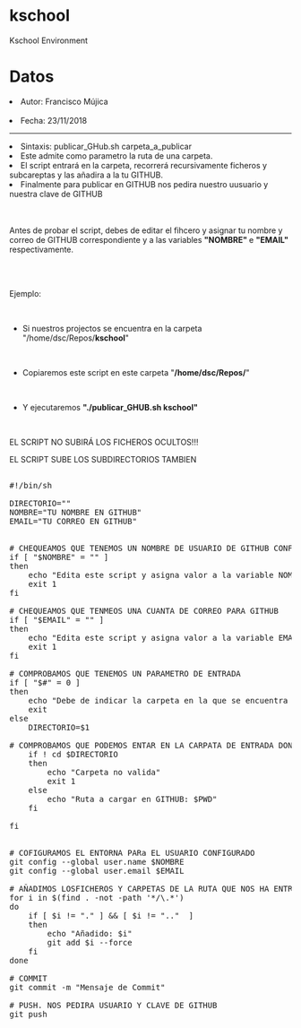 # kschool
Kschool Environment

# Datos

<li>Autor:	Francisco Mújica</li>
<br>
<li>Fecha:	23/11/2018</li>

<hr>

<li>Sintaxis:  publicar_GHub.sh carpeta_a_publicar

<li>Este admite como parametro la ruta de una carpeta.</li>

<li>El script entrará en la carpeta, recorrerá recursivamente ficheros y subcareptas y las añadira a la tu GITHUB.</li>

<li>Finalmente para publicar en GITHUB nos pedira nuestro uusuario y nuestra clave de GITHUB</li>

<br>
<br>

Antes de probar el script, debes de editar el fihcero y asignar tu nombre y correo de GITHUB correspondiente y a las variables <b>"NOMBRE" </b> e <b>"EMAIL"</b> respectivamente.

<br>
<br>

Ejemplo:

<br>

* Si nuestros projectos se encuentra en la carpeta "/home/dsc/Repos/<b>kschool</b>"

<br>

* Copiaremos este script en este carpeta "<b>/home/dsc/Repos/</b>"

<br>

* Y ejecutaremos <b>"./publicar_GHUB.sh kschool"</b>

<br>

EL SCRIPT NO SUBIRÁ LOS FICHEROS OCULTOS!!!

EL SCRIPT SUBE LOS SUBDIRECTORIOS TAMBIEN

<pre>

#!/bin/sh

DIRECTORIO=""
NOMBRE="TU NOMBRE EN GITHUB"
EMAIL="TU CORREO EN GITHUB"


# CHEQUEAMOS QUE TENEMOS UN NOMBRE DE USUARIO DE GITHUB CONFIGURADO
if [ "$NOMBRE" = "" ]
then
 	echo "Edita este script y asigna valor a la variable NOMBRE con tu nombre en GITHUB"
	exit 1
fi

# CHEQUEAMOS QUE TENMEOS UNA CUANTA DE CORREO PARA GITHUB
if [ "$EMAIL" = "" ]
then
 	echo "Edita este script y asigna valor a la variable EMAIL con tu correo en GITHUB"
	exit 1
fi

# COMPROBAMOS QUE TENEMOS UN PARAMETRO DE ENTRADA
if [ "$#" = 0 ] 
then
	echo "Debe de indicar la carpeta en la que se encuentra el projecto a publicar"
	exit
else
  	DIRECTORIO=$1

# COMPROBAMOS QUE PODEMOS ENTAR EN LA CARPATA DE ENTRADA DONDE ESTA NUESTRO PROYECTO
	if ! cd $DIRECTORIO
	then
		echo "Carpeta no valida"
		exit 1  
	else 
		echo "Ruta a cargar en GITHUB: $PWD"
	fi

fi


# COFIGURAMOS EL ENTORNA PARa EL USUARIO CONFIGURADO
git config --global user.name $NOMBRE
git config --global user.email $EMAIL

# AÑADIMOS LOSFICHEROS Y CARPETAS DE LA RUTA QUE NOS HA ENTRADO COMO PARAMETRO
for i in $(find . -not -path '*/\.*')
do
	if [ $i != "." ] && [ $i != ".."  ]
	then
		echo "Añadido: $i"
		git add $i --force
	fi
done

# COMMIT
git commit -m "Mensaje de Commit"

# PUSH. NOS PEDIRA USUARIO Y CLAVE DE GITHUB
git push

</pre>







